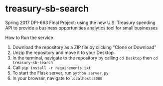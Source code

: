# treasury-sb-search
Spring 2017 DPI-663 Final Project: using the new U.S. Treasury spending API to provide a business opportunities analytics tool for small businesses

How to Run the service

1. Download the repository as a ZIP file by clicking "Clone or Download" 
2. Unzip the repository and move it to your Desktop
3. In the terminal, navigate to the repository by calling `cd Desktop` then `cd treasury-sb-search`
4. Call `pip install -r requirements.txt`
5. To start the Flask server, run `python server.py`
6. In your browser, navigate to `localhost:5000`

